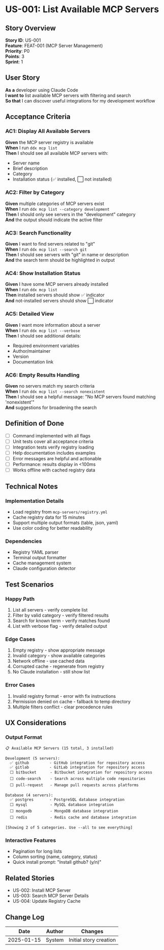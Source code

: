 # US-001: List Available MCP Servers

## Story Overview

**Story ID**: US-001  
**Feature**: FEAT-001 (MCP Server Management)  
**Priority**: P0  
**Points**: 3  
**Sprint**: 1  

## User Story

**As a** developer using Claude Code  
**I want to** list available MCP servers with filtering and search  
**So that** I can discover useful integrations for my development workflow  

## Acceptance Criteria

### AC1: Display All Available Servers
**Given** the MCP server registry is available  
**When** I run `ddx mcp list`  
**Then** I should see all available MCP servers with:
- Server name
- Brief description
- Category
- Installation status (✅ installed, ⬜ not installed)

### AC2: Filter by Category
**Given** multiple categories of MCP servers exist  
**When** I run `ddx mcp list --category development`  
**Then** I should only see servers in the "development" category  
**And** the output should indicate the active filter  

### AC3: Search Functionality
**Given** I want to find servers related to "git"  
**When** I run `ddx mcp list --search git`  
**Then** I should see servers with "git" in name or description  
**And** the search term should be highlighted in output  

### AC4: Show Installation Status
**Given** I have some MCP servers already installed  
**When** I run `ddx mcp list`  
**Then** installed servers should show ✅ indicator  
**And** not-installed servers should show ⬜ indicator  

### AC5: Detailed View
**Given** I want more information about a server  
**When** I run `ddx mcp list --verbose`  
**Then** I should see additional details:
- Required environment variables
- Author/maintainer
- Version
- Documentation link

### AC6: Empty Results Handling
**Given** no servers match my search criteria  
**When** I run `ddx mcp list --search nonexistent`  
**Then** I should see a helpful message: "No MCP servers found matching 'nonexistent'"  
**And** suggestions for broadening the search  

## Definition of Done

- [ ] Command implemented with all flags
- [ ] Unit tests cover all acceptance criteria
- [ ] Integration tests verify registry loading
- [ ] Help documentation includes examples
- [ ] Error messages are helpful and actionable
- [ ] Performance: results display in <100ms
- [ ] Works offline with cached registry data

## Technical Notes

### Implementation Details
- Load registry from `mcp-servers/registry.yml`
- Cache registry data for 15 minutes
- Support multiple output formats (table, json, yaml)
- Use color coding for better readability

### Dependencies
- Registry YAML parser
- Terminal output formatter
- Cache management system
- Claude configuration detector

## Test Scenarios

### Happy Path
1. List all servers - verify complete list
2. Filter by valid category - verify filtered results
3. Search for known term - verify matches found
4. List with verbose flag - verify detailed output

### Edge Cases
1. Empty registry - show appropriate message
2. Invalid category - show available categories
3. Network offline - use cached data
4. Corrupted cache - regenerate from registry
5. No Claude installation - still show list

### Error Cases
1. Invalid registry format - error with fix instructions
2. Permission denied on cache - fallback to temp directory
3. Multiple filters conflict - clear precedence rules

## UX Considerations

### Output Format
```
📋 Available MCP Servers (15 total, 3 installed)

Development (5 servers):
  ✅ github         - GitHub integration for repository access
  ✅ gitlab         - GitLab integration for repository access  
  ⬜ bitbucket      - Bitbucket integration for repository access
  ⬜ code-search    - Search across multiple code repositories
  ⬜ pull-request   - Manage pull requests across platforms

Database (4 servers):
  ✅ postgres       - PostgreSQL database integration
  ⬜ mysql          - MySQL database integration
  ⬜ mongodb        - MongoDB database integration
  ⬜ redis          - Redis cache and database integration

[Showing 2 of 5 categories. Use --all to see everything]
```

### Interactive Features
- Pagination for long lists
- Column sorting (name, category, status)
- Quick install prompt: "Install github? (y/n)"

## Related Stories

- US-002: Install MCP Server
- US-003: Search MCP Server Details
- US-004: Update Registry Cache

## Change Log

| Date | Author | Changes |
|------|--------|----------|
| 2025-01-15 | System | Initial story creation |